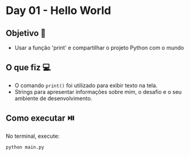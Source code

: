 # Day 01 - Hello World

## Objetivo 🎯
- Usar a função 'print' e compartilhar o projeto Python com o mundo

## O que fiz 💻
- O comando `print()` foi utilizado para exibir texto na tela.
- Strings para apresentar informações sobre mim, o desafio e o seu ambiente de desenvolvimento.
  
## Como executar ⏯️
No terminal, execute:
```bash
python main.py
